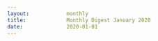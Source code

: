 ```yaml
---
layout:            monthly
title:             Monthly Digest January 2020
date:              2020-01-01
---
```

